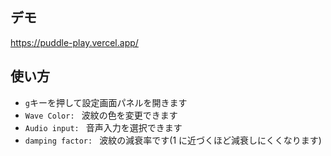 ## デモ

https://puddle-play.vercel.app/

## 使い方

- `g`キーを押して設定画面パネルを開きます
- `Wave Color: ` 波紋の色を変更できます
- `Audio input: ` 音声入力を選択できます
- `damping factor: ` 波紋の減衰率です(1 に近づくほど減衰しにくくなります)
